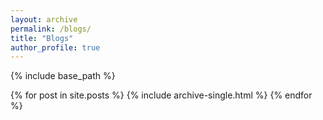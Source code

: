```yaml
---
layout: archive
permalink: /blogs/
title: "Blogs"
author_profile: true
---
```


{% include base_path %}

{% for post in site.posts %}
  {% include archive-single.html %}
{% endfor %}
